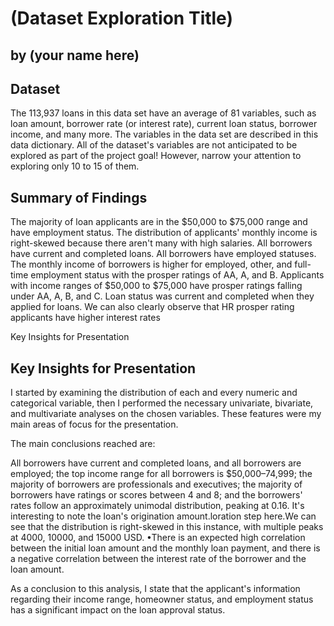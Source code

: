 # (Dataset Exploration Title)
## by (your name here)


## Dataset

The 113,937 loans in this data set have an average of 81 variables, such as loan amount, borrower rate (or interest rate), current loan status, borrower income, and many more. The variables in the data set are described in this data dictionary. All of the dataset's variables are not anticipated to be explored as part of the project goal! However, narrow your attention to exploring only 10 to 15 of them.


## Summary of Findings

The majority of loan applicants are in the $50,000 to $75,000 range and have employment status. The distribution of applicants' monthly income is right-skewed because there aren't many with high salaries. All borrowers have current and completed loans. All borrowers have employed statuses. The monthly income of borrowers is higher for employed, other, and full-time employment status with the prosper ratings of AA, A, and B. Applicants with income ranges of $50,000 to $75,000 have prosper ratings falling under AA, A, B, and C. Loan status was current and completed when they applied for loans. We can also clearly observe that HR prosper rating applicants have higher interest rates

Key Insights for Presentation


## Key Insights for Presentation
I started by examining the distribution of each and every numeric and categorical variable, then I performed the necessary univariate, bivariate, and multivariate analyses on the chosen variables. These features were my main areas of focus for the presentation.

The main conclusions reached are:

All borrowers have current and completed loans, and all borrowers are employed; the top income range for all borrowers is $50,000–74,999; the majority of borrowers are professionals and executives; the majority of borrowers have ratings or scores between 4 and 8; and the borrowers' rates follow an approximately unimodal distribution, peaking at 0.16. It's interesting to note the loan's origination amount.loration step here.We can see that the distribution is right-skewed in this instance, with multiple peaks at 4000, 10000, and 15000 USD. •There is an expected high correlation between the initial loan amount and the monthly loan payment, and there is a negative correlation between the interest rate of the borrower and the loan amount.

As a conclusion to this analysis, I state that the applicant's information regarding their income range, homeowner status, and employment status has a significant impact on the loan approval status.